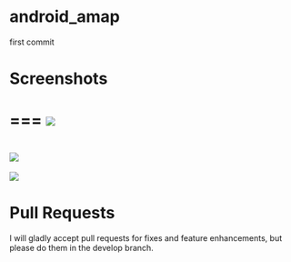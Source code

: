 # android_amap

first commit

# Screenshots
===
![](https://github.com/wangguoihui/android_amap/blob/master/screenshots/Screenshot_01.png)
===
![](https://github.com/wangguoihui/android_amap/blob/master/screenshots/Screenshot_02.png)
===
![](https://github.com/wangguoihui/android_amap/blob/master/screenshots/Screenshot_03.png)

Pull Requests
===
I will gladly accept pull requests for fixes and feature enhancements, but please do them in the develop branch.
